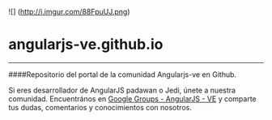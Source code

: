 ![] (http://i.imgur.com/88FpuUJ.png)
# angularjs-ve.github.io
---
####Repositorio del portal de la comunidad Angularjs-ve en Github.

Si eres desarrollador de AngularJS padawan o Jedi, únete a nuestra comunidad.
Encuentrános en [Google Groups - AngularJS - VE](bit.ly/angularjs-ve) y comparte tus dudas, comentarios y conocimientos con nosotros.
